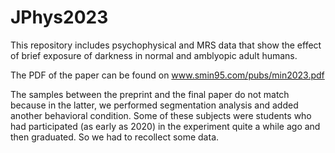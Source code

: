 # JPhys2023

This repository includes psychophysical and MRS data that show the effect of brief exposure of darkness in normal and amblyopic adult humans. 

The PDF of the paper can be found on www.smin95.com/pubs/min2023.pdf

The samples between the preprint and the final paper do not match because in the latter, we performed segmentation analysis and added another behavioral condition. Some of these subjects were students who had participated (as early as 2020) in the experiment quite a while ago and then graduated. So we had to recollect some data.
